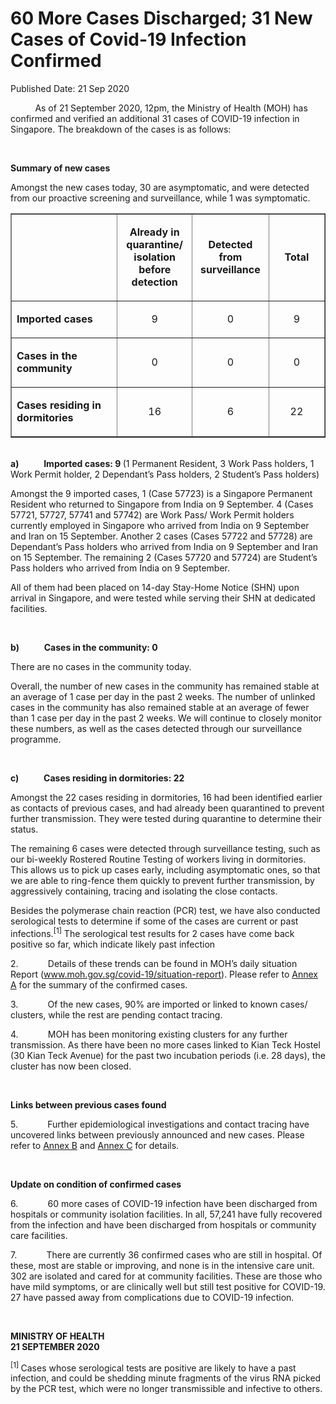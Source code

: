 <html>
    <meta http-equiv="Content-Type" content="text/html; charset=utf-8"/>
    <meta charset="utf-8"/>
    <title>60 More Cases Discharged; 31 New Cases of Covid-19 Infection Confirmed</title>
    <body><h1>60 More Cases Discharged; 31 New Cases of Covid-19 Infection Confirmed</h1>
    <p>Published Date: 21 Sep 2020</p> <p>&nbsp; &nbsp; &nbsp; &nbsp; &nbsp; As of 21 September 2020, 12pm, the Ministry of Health (MOH) has confirmed and verified an additional 31 cases of COVID-19 infection in Singapore. The breakdown of the cases is as follows:</p><p>&nbsp;</p><p><strong>Summary of new cases</strong></p><p>Amongst the new cases today, 30 are asymptomatic, and were detected from our proactive screening and surveillance, while 1 was symptomatic.<br></p> <table border="1" cellspacing="0" cellpadding="0"> <tbody><tr> <td width="241" valign="top"> <p>&nbsp;</p> </td> <td width="120"> <p align="center"><strong>Already in quarantine/ isolation before detection </strong></p> </td> <td width="120"> <p align="center"><strong>Detected from surveillance </strong></p> </td> <td width="120"> <p align="center"><strong>Total</strong></p> </td> </tr> <tr> <td width="241" valign="top"> <p><strong>Imported cases</strong></p> </td> <td width="120"> <p align="center">9</p> </td> <td width="120"> <p align="center">0</p> </td> <td width="120"> <p align="center">9</p> </td> </tr> <tr> <td width="241" valign="top"> <p><strong>Cases in the community </strong></p> </td> <td width="120"> <p align="center">0</p> </td> <td width="120"> <p align="center">0</p> </td> <td width="120"> <p align="center">0</p> </td> </tr> <tr> <td width="241" valign="top"> <p><strong>Cases residing in dormitories </strong></p> </td> <td width="120"> <p align="center">16</p> </td> <td width="120"> <p align="center">6</p> </td> <td width="120"> <p align="center">22</p> </td> </tr> </tbody></table> <p><br><strong>a)&nbsp;&nbsp;&nbsp;&nbsp;&nbsp;&nbsp;&nbsp;&nbsp;&nbsp;&nbsp;&nbsp; Imported cases: 9 </strong>(1 Permanent Resident, 3 Work Pass holders, 1 Work Permit holder, 2 Dependant’s Pass holders, 2 Student’s Pass holders)</p><p>Amongst the 9 imported cases, 1 (Case 57723) is a Singapore Permanent Resident who returned to Singapore from India on 9 September. 4 (Cases 57721, 57727, 57741 and 57742) are Work Pass/ Work Permit holders currently employed in Singapore who arrived from India on 9 September and Iran on 15 September. Another 2 cases (Cases 57722 and 57728) are Dependant’s Pass holders who arrived from India on 9 September and Iran on 15 September. The remaining 2 (Cases 57720 and 57724) are Student’s Pass holders who arrived from India on 9 September.<br></p><p>All of them had been placed on 14-day Stay-Home Notice (SHN) upon arrival in Singapore, and were tested while serving their SHN at dedicated facilities.<br></p><p>&nbsp;</p><p><strong>b)&nbsp;&nbsp;&nbsp;&nbsp;&nbsp;&nbsp;&nbsp;&nbsp;&nbsp;&nbsp;&nbsp; Cases in the community: 0</strong></p><p>There are no cases in the community today.<br></p><p>Overall, the number of new cases in the community has remained stable at an average of 1 case per day in the past 2 weeks. The number of unlinked cases in the community has also remained stable at an average of fewer than 1 case per day in the past 2 weeks. We will continue to closely monitor these numbers, as well as the cases detected through our surveillance programme.<br></p><p>&nbsp;</p><p><strong>c)&nbsp;&nbsp;&nbsp;&nbsp;&nbsp;&nbsp;&nbsp;&nbsp;&nbsp;&nbsp;&nbsp; Cases residing in dormitories: 22</strong></p><p>Amongst the 22 cases residing in dormitories, 16 had been identified earlier as contacts of previous cases, and had already been quarantined to prevent further transmission. They were tested during quarantine to determine their status.&nbsp;<br></p><p>The remaining 6 cases were detected through surveillance testing, such as our bi-weekly Rostered Routine Testing of workers living in dormitories. This allows us to pick up cases early, including asymptomatic ones, so that we are able to ring-fence them quickly to prevent further transmission, by aggressively containing, tracing and isolating the close contacts.<br></p><p>Besides the polymerase chain reaction (PCR) test, we have also conducted serological tests to determine if some of the cases are current or past infections.<sup>[1]</sup> The serological test results for 2 cases have come back positive so far, which indicate likely past infection<br></p><p>2.&nbsp;&nbsp;&nbsp;&nbsp;&nbsp;&nbsp;&nbsp;&nbsp;&nbsp;&nbsp;&nbsp; Details of these trends can be found in MOH’s daily situation Report (<a href="http://www.moh.gov.sg/covid-19/situation-report" target="_blank" data-saferedirecturl="https://www.google.com/url?q=http://www.moh.gov.sg/covid-19/situation-report&amp;source=gmail&amp;ust=1600788726483000&amp;usg=AFQjCNENJjlTBnSht8qAfmGpJvSrdVaYig" title="" class="">www.moh.gov.sg/covid-19/<wbr>situation-report</a>). Please refer to <a href="/docs/librariesprovider5/pressroom/annex-a-21-sep.pdf?sfvrsn=56a5ec3_2" title="Annex A">Annex A</a>&nbsp;for the summary of the confirmed cases.<br></p><p>3.&nbsp;&nbsp;&nbsp;&nbsp;&nbsp;&nbsp;&nbsp;&nbsp;&nbsp;&nbsp;&nbsp; Of the new cases, 90% are imported or linked to known cases/ clusters, while the rest are pending contact tracing.<br></p><p>4.&nbsp;&nbsp;&nbsp;&nbsp;&nbsp;&nbsp;&nbsp;&nbsp;&nbsp;&nbsp;&nbsp; MOH has been monitoring existing clusters for any further transmission. As there have been no more cases linked to Kian Teck Hostel (30 Kian Teck Avenue) for the past two incubation periods (i.e. 28 days), the cluster has now been closed.<br></p><p>&nbsp;</p><p><strong>Links between previous cases found</strong></p><p>5.&nbsp;&nbsp;&nbsp;&nbsp;&nbsp;&nbsp;&nbsp;&nbsp;&nbsp;&nbsp;&nbsp; Further epidemiological investigations and contact tracing have uncovered links between previously announced and new cases. Please refer to <a href="/docs/librariesprovider5/pressroom/annex-b-21-sep.pdf?sfvrsn=88e3b46b_2" title="Annex B">Annex B</a>&nbsp;and <a href="/docs/librariesprovider5/pressroom/annex-c-21-sep.pdf?sfvrsn=cbe0e7e9_2" title="Annex C">Annex C</a>&nbsp;for details.<br></p><p>&nbsp;</p><p><strong>Update on condition of confirmed cases</strong></p><p>6.&nbsp;&nbsp;&nbsp;&nbsp;&nbsp;&nbsp;&nbsp;&nbsp;&nbsp;&nbsp;&nbsp; 60 more cases of COVID-19 infection have been discharged from hospitals or community isolation facilities. In all, 57,241 have fully recovered from the infection and have been discharged from hospitals or community care facilities.<br></p><p>7.&nbsp;&nbsp;&nbsp;&nbsp;&nbsp;&nbsp;&nbsp;&nbsp;&nbsp;&nbsp;&nbsp; There are currently 36 confirmed cases who are still in hospital. Of these, most are stable or improving, and none is in the intensive care unit. 302 are isolated and cared for at community facilities. These are those who have mild symptoms, or are clinically well but still test positive for COVID-19. 27 have passed away from complications due to COVID-19 infection.<br></p><p><br></p><p><strong>MINISTRY OF HEALTH<br>21 SEPTEMBER 2020</strong></p><p><sup>[1] </sup>Cases whose serological tests are positive are likely to have a past infection, and could be shedding minute fragments of the virus RNA picked by the PCR test, which were no longer transmissible and infective to others.<br></p><p>&nbsp;</p> <br></body>
</html>